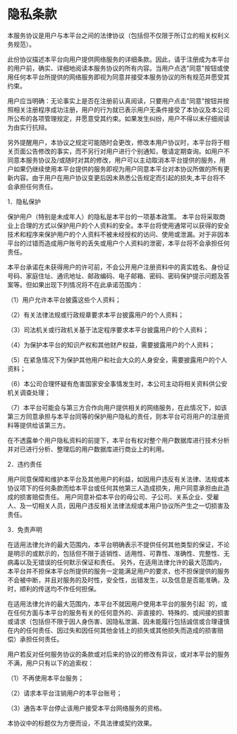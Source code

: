 # 隐私条款
本服务协议是用户与本平台之间的法律协议（包括但不仅限于所订立的相关权利义务规范）。

此份协议描述本平台向用户提供网络服务的详细条款。因此，请于注册成为本平台的用户前，确实、详细地阅读本服务协议的所有内容。当用户点选"同意"按钮或使用任何本平台所提供的网络服务即视为同意并接受本服务协议的所有规范并愿受其约束。

用户应当明确：无论事实上是否在注册前认真阅读，只要用户点击"同意"按钮并按照相关注册程序成功注册，用户的行为就已表示用户无条件接受了本协议及本公司所公布的各项管理规定，并愿意受其约束。如果发生纠纷，用户不得以未仔细阅读为由实行抗辩。

另外提醒用户，本协议之规定可能随时会更改，修改本用户协议时，本平台将于相关页面公告修改的事实，而不另行对用户进行个别通知，敬请定期查询。如用户不同意本服务协议及/或随时对其的修改，用户可以主动取消本平台提供的服务，用户如果仍继续使用本平台提供的服务即视为用户同意本平台对本协议所做的所有更新内容。由于用户在用户协议变更后因未熟悉公告规定而引起的损失,本平台将不会承担任何责任。

1．隐私保护

保护用户（特别是未成年人）的隐私是本平台的一项基本政策。
本平台将采取商业上合理的方式以保护用户的个人资料的安全。本平台将使用通常可以获得的安全技术和程序来保护用户的个人资料不被未经授权的访问、使用或泄漏。对于非因本平台的过错而造成用户账号的丢失或用户个人资料的泄密，本平台将不会承担任何责任。

本平台承诺在未获得用户的许可前，不会公开用户注册资料中的真实姓名、身份证号码、家庭住址、通讯地址、邮政编码、电子邮箱、密码、密码保护提示问题及答案等。但如果出现下列情况将不在此承诺范围内：

（1）用户允许本平台披露这些个人资料；

（2）有关法律法规或行政规章要求本平台披露用户的个人资料；

（3）司法机关或行政机关基于法定程序要求本平台披露用户的个人资料；

（4）为保护本平台的知识产权和其他财产权益，需要披露用户的个人资料；

（5）在紧急情况下为保护其他用户和社会大众的人身安全，需要披露用户的个人资料；

（6）本公司合理怀疑有危害国家安全事情发生时，本公司主动将相关资料供公安机关调查处理；

（7）本平台可能会与第三方合作向用户提供相关的网络服务，在此情况下，如该第三方同意承担与本平台同等的保护用户隐私的责任，则本平台可将用户的注册资料等提供给该第三方。

在不透露单个用户隐私资料的前提下，本平台有权对整个用户数据库进行技术分析并对已进行分析、整理后的用户数据库进行商业上的利用。

2．违约责任

用户同意保障和维护本平台及其他用户的利益，如因用户违反有关法律、法规或本协议项下的任何条款而给本平台或任何其他第三人造成损失，用户同意承担由此造成的损害赔偿责任。
用户同意补偿本平台的母公司、子公司、关系企业、受雇人、及一切相关人员，因用户违反相关法律法规或本用户协议所产生之一切损害及责任。

3．免责声明

在适用法律允许的最大范围内，本平台明确表示不提供任何其他类型的保证，不论是明示的或默示的，包括但不限于适销性、适用性、可靠性、准确性、完整性、无病毒以及无错误的任何默示保证和责任。
另外，在适用法律允许的最大范围内，本平台并不担保本平台所提供的服务一定能满足用户的要求，也不担保提供的服务不会被中断，并且对服务的及时性，安全性，出错发生，以及信息是否能准确，及时，顺利的传送均不作任何担保。

在适用法律允许的最大范围内，本平台不就因用户使用本平台的服务引起 `的，或在任何方面与本平台的服务有关的任何意外的、非直接的、特殊的、或间接的损害或请求（包括但不限于因人身伤害、因隐私泄漏、因未能履行包括诚信或合理谨慎在内的任何责任、因过失和因任何其他金钱上的损失或其他损失而造成的损害赔偿）承担任何责任。

用户若反对任何服务协议的条款或对后来的协议的修改有异议，或对本平台的服务不满，用户只有以下的追索权：

（1）不再使用本平台服务；

（2）请求本平台注销用户的本平台账号；

（3）通告本平台停止该用户接受本平台网络服务的资格。

本协议中的标题仅为方便而设，不具法律或契约效果。

